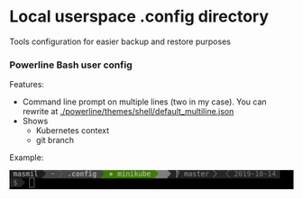 # Local userspace .config directory 
Tools configuration for easier backup and restore purposes

### Powerline Bash user config
Features:
- Command line prompt on multiple lines (two in my case). You can rewrite at [./powerline/themes/shell/default_multiline.json](./powerline/themes/shell/default_multiline.json)
- Shows
   - Kubernetes context
   - git branch

Example:

![image](./repo-art/screenshot-bash.png)
